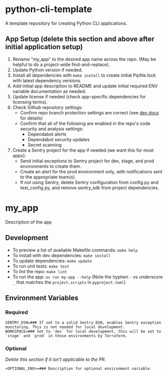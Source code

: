 # python-cli-template

A template repository for creating Python CLI applications.

## App Setup (delete this section and above after initial application setup)

1. Rename "my_app" to the desired app name across the repo. (May be helpful to do a project-wide find-and-replace).
2. Update Python version if needed.
3. Install all dependencies with `make install`  to create initial Pipfile.lock with latest dependency versions.
4. Add initial app description to README and update initial required ENV variable documentation as needed.
5. Update license if needed (check app-specific dependencies for licensing terms).
6. Check Github repository settings:
   - Confirm repo branch protection settings are correct (see [dev docs](https://mitlibraries.github.io/guides/basics/github.html) for details)
   - Confirm that all of the following are enabled in the repo's code security and analysis settings:
      - Dependabot alerts
      - Dependabot security updates
      - Secret scanning
7. Create a Sentry project for the app if needed (we want this for most apps):
   - Send initial exceptions to Sentry project for dev, stage, and prod environments to create them.
   - Create an alert for the prod environment only, with notifications sent to the appropriate team(s).
   - If *not* using Sentry, delete Sentry configuration from config.py and test_config.py, and remove sentry_sdk from project dependencies.

# my_app

Description of the app

## Development

- To preview a list of available Makefile commands: `make help`
- To install with dev dependencies: `make install`
- To update dependencies: `make update`
- To run unit tests: `make test`
- To lint the repo: `make lint`
- To run the app: `uv run my-app --help` (Note the hyphen `-` vs underscore `_` that matches the `project.scripts` in `pyproject.toml`)

## Environment Variables

### Required

```shell
SENTRY_DSN=### If set to a valid Sentry DSN, enables Sentry exception monitoring. This is not needed for local development.
WORKSPACE=### Set to `dev` for local development, this will be set to `stage` and `prod` in those environments by Terraform.
```

### Optional

_Delete this section if it isn't applicable to the PR._

```shell
<OPTIONAL_ENV>=### Description for optional environment variable
```
